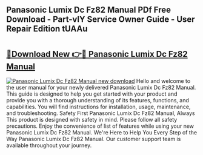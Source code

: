## Panasonic Lumix Dc Fz82 Manual PDf Free Download - Part-vlY Service Owner Guide - User Repair Edition tUAAu

# <h2><a href="http://cf26017.oget.top/?id=Panasonic+Lumix+Dc+Fz82+Manual">🔗Download New 👉🔴 Panasonic Lumix Dc Fz82 Manual</a></h2>

[![Panasonic Lumix Dc Fz82 Manual new download](https://i.imgur.com/5g1atiW.png)](http://cf26017.oget.top/?id=Panasonic+Lumix+Dc+Fz82+Manual)
Hello and welcome to the user manual for your newly delivered Panasonic Lumix Dc Fz82 Manual. This guide is designed to help you get started with your product and provide you with a thorough understanding of its features, functions, and capabilities. You will find instructions for installation, usage, maintenance, and troubleshooting. Safety First Panasonic Lumix Dc Fz82 Manual, Always This product is designed with safety in mind. Please follow all safety precautions. Enjoy the convenience of list of features while using your new Panasonic Lumix Dc Fz82 Manual. We're Here to Help You Every Step of the Way Panasonic Lumix Dc Fz82 Manual. Our customer support team is available throughout your journey.
